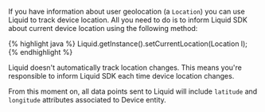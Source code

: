 
If you have information about user geolocation (a `Location`) you can use Liquid to track device location. All you need to do is to inform Liquid SDK about current device location using the following method:

{% highlight java %}
Liquid.getInstance().setCurrentLocation(Location l);
{% endhighlight %}

Liquid doesn't automatically track location changes. This means you're responsible to inform Liquid SDK each time device location changes.

From this moment on, all data points sent to Liquid will include `latitude` and `longitude` attributes associated to Device entity.
